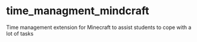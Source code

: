 # time_managment_mindcraft
Time management extension for Minecraft to assist students to cope with a lot of tasks
